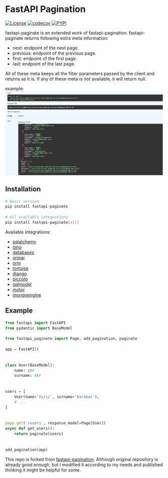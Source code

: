 # FastAPI Pagination

[![License](https://img.shields.io/badge/License-MIT-lightgrey)](/LICENSE)
[![codecov](https://github.com/nazmulnnb/fastapi-paginate/workflows/Test/badge.svg)](https://github.com/nazmulnnb/fastapi-paginate/actions)
[![PYPI](https://img.shields.io/badge/code%20style-black-000000.svg)](https://github.com/psf/black)


fastapi-paginate is an extended work of fastapi-pagination. 
fastapi-paginate returns following extra meta information:
* next: endpoint of the next page.
* previous: endpoint of the previous page. 
* first: endpoint of the first page.
* last: endpoint of the last page.

All of these meta keeps all the filter parameters passed by the client and returns as it is.
If any of these meta is not available, it will return null.

example:
![OpenAPI](docs/img/openapi_example.png)

## Installation

```bash
# Basic version
pip install fastapi-paginate

# All available integrations
pip install fastapi-paginate[all]
```

Available integrations:

* [sqlalchemy](https://github.com/sqlalchemy/sqlalchemy)
* [gino](https://github.com/python-gino/gino)
* [databases](https://github.com/encode/databases)
* [ormar](http://github.com/collerek/ormar)
* [orm](https://github.com/encode/orm)
* [tortoise](https://github.com/tortoise/tortoise-orm)
* [django](https://github.com/django/django)
* [piccolo](https://github.com/piccolo-orm/piccolo)
* [sqlmodel](https://github.com/tiangolo/sqlmodel)
* [motor](https://github.com/mongodb/motor)
* [mongoengine](https://github.com/MongoEngine/mongoengine)

## Example

```python
from fastapi import FastAPI
from pydantic import BaseModel

from fastapi_paginate import Page, add_pagination, paginate

app = FastAPI()


class User(BaseModel):
    name: str
    surname: str


users = [
    User(name='Yurii', surname='Karabas'),
    # ...
]


@app.get('/users', response_model=Page[User])
async def get_users():
    return paginate(users)


add_pagination(app)
```


This repo is forked from [fastapi-pagination](https://github.com/uriyyo/fastapi-pagination).
Although original repository is already good enough, but I modified it according to my needs and published thinking it might be helpful for some.
